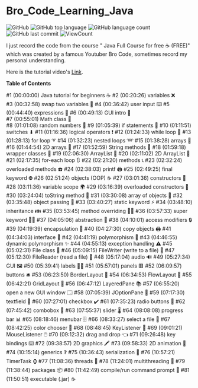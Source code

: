 # Bro_Code_Learning_Java


![GitHub](https://img.shields.io/github/license/fermat01/Bro_Code_Learning_Java?style=flat)
![GitHub top language](https://img.shields.io/github/languages/top/fermat01/Bro_Code_Learning_Java?style=flat)
![GitHub language count](https://img.shields.io/github/languages/count/fermat01/Bro_Code_Learning_Java?style=flat)
![GitHub last commit](https://img.shields.io/github/last-commit/fermat01/Bro_Code_Learning_Java?style=flat)
![ViewCount](https://views.whatilearened.today/views/github/fermat01/Bro_Code_Learning_Java.svg?cache=remove)




I just record the code from the course " Java Full Course for free ☕ (FREE)" which was created by a famous Youtuber Bro Code, sometimes record my personal understanding.

Here is the tutorial video's [Link](https://www.youtube.com/watch?v=xk4_1vDrzzo&ab_channel=BroCode).

**Table of Contents**

#1   (00:00:00)  Java tutorial for beginners ☕
#2   (00:20:26)  variables ❌   
#3   (00:32:58)  swap two variables 💱
#4   (00:36:42)  user input ⌨️
#5   (00:44:40)  expressions 🧮
#6   (00:49:13)  GUI intro 🚩   
#7   (00:55:01)  Math class 📐   
#8   (01:01:08)  random numbers 🎲
#9   (01:05:39)  if statements 🚧
#10 (01:11:51)    switches ⬇
#11 (01:16:36)  logical operators ❗
#12 (01:24:33)  while loop 🔄
#13 (01:28:13)  for loop ➰
#14 (01:32:23)  nested loops ➿
#15 (01:38:28)  arrays 🚗
#16 (01:44:54)  2D arrays 🚚
#17 (01:52:59)  String methods 💬
#18 (01:59:18)  wrapper classes 🎁
#19 (02:06:30)  ArrayList 🧾
#20 (02:11:02)  2D ArrayList 📜
#21 (02:17:35)  for-each loop 🔃
#22 (02:21:20)  methods 📞
#23 (02:32:24)  overloaded methods ☎️
#24 (02:38:03)  printf 🖨️
#25 (02:49:25)  final keyword ⛔
#26 (02:51:24)  objects (OOP) ☕
#27 (03:01:36)  constructors 👷
#28 (03:11:36)  variable scope 🌍
#29 (03:16:39)  overloaded constructors 🍕
#30 (03:24:04)  toString method 🎉
#31 (03:30:08)  array of objects 🍱
#32 (03:35:48)  object passing 🏬
#33 (03:40:27)  static keyword ⚡
#34 (03:48:10)  inheritance 👪
#35 (03:53:45)  method overriding 🙅‍♂️
#36 (03:57:33)  super keyword 🦸‍♂️
#37 (04:05:06)  abstraction 👻
#38 (04:10:01)  access modifiers 🔒
#39 (04:19:39)  encapsulation 💊
#40 (04:27:30)  copy objects 🖨️
#41 (04:34:03)  interface 🦅
#42 (04:41:19)  polymorphism 🏁
#43 (04:46:55)  dynamic polymorphism ✨
#44 (04:55:13)  exception handling ⚠️
#45 (05:02:31)  File class 📁
#46 (05:09:15)  FileWriter (write to a file) 📝
#47 (05:12:30)  FileReader (read a file) 📖
#48 (05:17:04)  audio 🔊
#49 (05:27:34)  GUI 🖼️
#50 (05:39:41)  labels 👨‍💻
#51 (05:57:01)  panels 🟥
#52 (06:09:57)  buttons 🛎️
#53 (06:23:50)  BorderLayout 🧭
#54 (06:34:53)  FlowLayout 🌊
#55 (06:42:21)  GridLayout 🔳
#56 (06:47:12)  LayeredPane 📚
#57 (06:55:20)  open a new GUI window 🗔
#58 (07:05:39)  JOptionPane 🛑
#59 (07:17:30)  textfield 📛
#60 (07:27:01)  checkbox ✔️
#61 (07:35:23)  radio buttons 🔘
#62 (07:45:42)  combobox 📑
#63 (07:55:37)  slider 🌡️
#64 (08:08:08)  progress bar 📊
#65 (08:18:46)  menubar 🗄️
#66 (08:33:27)  select a file 🔎
#67 (08:42:25)  color chooser 🎨
#68 (08:48:45)  KeyListener 🚀
#69 (09:01:21)  MouseListener 🖱️
#70 (09:12:32)  drag and drop 👈
#71 (09:26:48)  key bindings ⌨️
#72 (09:38:57)  2D graphics 🖍️
#73 (09:58:33)  2D animation 👾
#74 (10:15:14)  generics ❓
#75 (10:36:43)  serialization 🥣
#76 (10:57:21)  TimerTask ⌚
#77 (11:08:36)  threads 🧵
#78 (11:24:01)  multithreading 🧶
#79 (11:38:44)  packages 📦
#80 (11:42:49)  compile/run command prompt 💽
#81 (11:50:51)  executable (.jar) ☕


